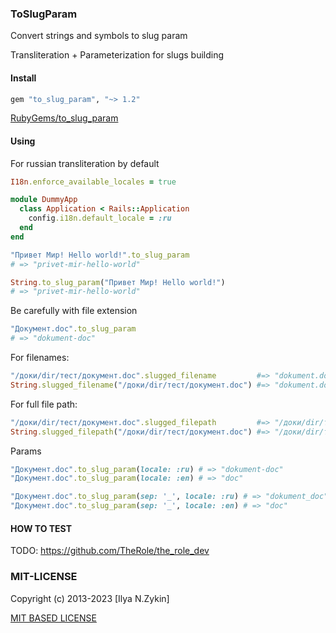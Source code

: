 ### ToSlugParam

Convert strings and symbols to slug param

Transliteration + Parameterization for slugs building

#### Install

```ruby
gem "to_slug_param", "~> 1.2"
```

<a href="http://rubygems.org/gems/to_slug_param">RubyGems/to_slug_param</a>

#### Using

For russian transliteration by default

```ruby
I18n.enforce_available_locales = true

module DummyApp
  class Application < Rails::Application
    config.i18n.default_locale = :ru
  end
end
```

```ruby
"Привет Мир! Hello world!".to_slug_param
# => "privet-mir-hello-world"

String.to_slug_param("Привет Мир! Hello world!")
# => "privet-mir-hello-world"
```

Be carefully with file extension

```ruby
"Документ.doc".to_slug_param
# => "dokument-doc"
```

For filenames:

```ruby
"/доки/dir/тест/документ.doc".slugged_filename         #=> "dokument.doc"
String.slugged_filename("/доки/dir/тест/документ.doc") #=> "dokument.doc"
```

For full file path:

```ruby
"/доки/dir/тест/документ.doc".slugged_filepath         #=> "/доки/dir/тест/dokument.doc"
String.slugged_filepath("/доки/dir/тест/документ.doc") #=> "/доки/dir/тест/dokument.doc"
```

Params

```ruby
"Документ.doc".to_slug_param(locale: :ru) # => "dokument-doc"
"Документ.doc".to_slug_param(locale: :en) # => "doc"
```

```ruby
"Документ.doc".to_slug_param(sep: '_', locale: :ru) # => "dokument_doc"
"Документ.doc".to_slug_param(sep: '_', locale: :en) # => "doc"
```

#### HOW TO TEST

TODO: https://github.com/TheRole/the_role_dev

### MIT-LICENSE

Copyright (c) 2013-2023 [Ilya N.Zykin]

[MIT BASED LICENSE](LICENSE.txt) 
